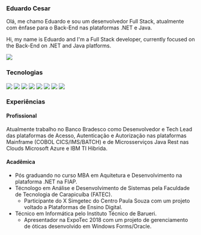 ### Eduardo Cesar

Olá, me chamo Eduardo e sou um desenvolvedor Full Stack, atualmente com ênfase para o Back-End nas plataformas .NET e Java.

<div><p style="text-color: rgb(50,50,50)">Hi, my name is Eduardo and I'm a Full Stack developer, currently focused on the Back-End on .NET and Java platforms.</p></div>

<div>
  <a href="https://www.linkedin.com/in/eduardo-cesar-prudencio/" style="display: inline_block">
 <img align="center" alt"net" src="https://img.shields.io/badge/LinkedIn-0077B5?style=for-the-badge&logo=linkedin&logoColor=white"/>
</a>
</div>

### Tecnologias

<div style="display: inline_block">
  <img align="center" alt"net" src="https://img.shields.io/badge/.NET-5C2D91?style=for-the-badge&logo=.net&logoColor=white"/>
  <img align="center" alt"c#" src="https://img.shields.io/badge/C%23-239120?style=for-the-badge&logo=c-sharp&logoColor=white"/>
  <img align="center" alt"java" src="https://img.shields.io/badge/Java-ED8B00?style=for-the-badge&logo=openjdk&logoColor=white"/>
  <img align="center" alt"android" src="https://img.shields.io/badge/Android-3DDC84?style=for-the-badge&logo=android&logoColor=white"/>
  <img align="center" alt"html" src="https://img.shields.io/badge/HTML5-E34F26?style=for-the-badge&logo=html5&logoColor=white"/>
  <img align="center" alt"css" src="https://img.shields.io/badge/CSS3-1572B6?style=for-the-badge&logo=css3&logoColor=white"/>
  <img align="center" alt"jquery" src="https://img.shields.io/badge/jQuery-0769AD?style=for-the-badge&logo=jquery&logoColor=white"/>
  <img align="center" alt"flutter" src="https://img.shields.io/badge/Flutter-02569B?style=for-the-badge&logo=flutter&logoColor=white"/>
</div>

### Experiências

#### Profissional
Atualmente trabalho no Banco Bradesco como Desenvolvedor e Tech Lead das plataformas de Acesso, Autenticação e Autorização nas plataformas Mainframe (COBOL CICS/IMS/BATCH) e de Microsserviços Java Rest nas Clouds Microsoft Azure e IBM TI Hibrida.

#### Acadêmica
- Pós graduando no curso MBA em Aquitetura e Desenvolvimento na plataforma .NET na FIAP.
- Técnologo em Análise e Desenvolvimento de Sistemas pela Faculdade de Tecnologia de Carapicuíba (FATEC).
  - Participante do X Simgetec do Centro Paula Souza com um projeto voltado a Plataformas de Ensino Digital.
- Técnico em Informática pelo Instituto Técnico de Barueri.
  - Apresentador na ExpoTec 2018 com um projeto de gerenciamento de óticas desenvolvido em Windows Forms/Oracle.
